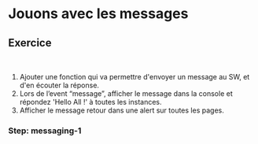 <!-- .slide: class="exercice" -->

# Jouons avec les messages

## Exercice

<br>

1. Ajouter une fonction qui va permettre d'envoyer un message au SW, et d'en écouter la réponse.
2. Lors de l’event “message”, afficher le message dans la console et répondez 'Hello All !' à toutes les instances.
3. Afficher le message retour dans une alert sur toutes les pages.

### Step: messaging-1
